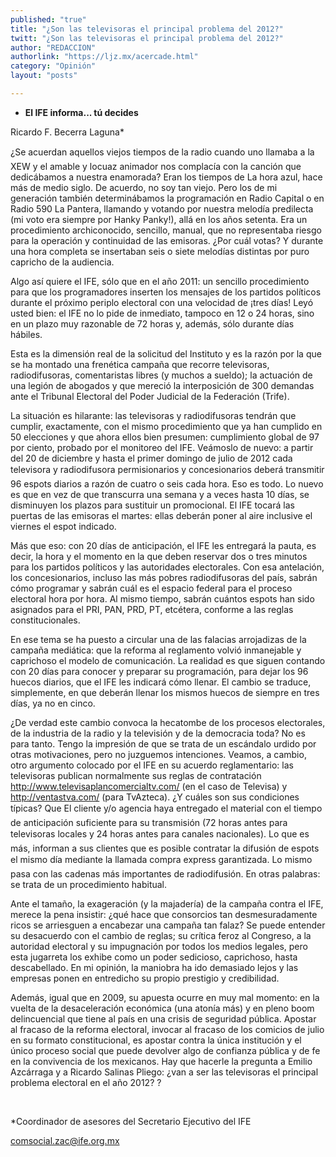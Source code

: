 ```yaml
---
published: "true"
title: "¿Son las televisoras el principal problema del 2012?"
twitt: "¿Son las televisoras el principal problema del 2012?"
author: "REDACCION"
authorlink: "https://ljz.mx/acercade.html"
category: "Opinión"
layout: "posts"

---
```


*   **El IFE informa... tú decides**


  Ricardo F. Becerra Laguna*



  ¿Se acuerdan aquellos viejos tiempos de la radio cuando uno llamaba a la XEW y el amable y locuaz animador nos complacía con la canción que dedicábamos a nuestra enamorada? Eran los tiempos de La hora azul, hace más de medio siglo. De acuerdo, no soy tan viejo. Pero los de mi generación también determinábamos la programación en Radio Capital o en Radio 590 La Pantera, llamando y votando por nuestra melodía predilecta (mi voto era siempre por Hanky Panky!), allá en los años setenta. Era un procedimiento archiconocido, sencillo, manual, que no representaba riesgo para la operación y continuidad de las emisoras. ¿Por cuál votas? Y durante una hora completa se insertaban seis o siete melodías distintas por puro capricho de la audiencia.



  Algo así quiere el IFE, sólo que en el año 2011: un sencillo procedimiento para que los programadores inserten los mensajes de los partidos políticos durante el próximo periplo electoral con una velocidad de ¡tres días! Leyó usted bien: el IFE no lo pide de inmediato, tampoco en 12 o 24 horas, sino en un plazo muy razonable de 72 horas y, además, sólo durante días hábiles.



  Esta es la dimensión real de la solicitud del Instituto y es la razón por la que se ha montado una frenética campaña que recorre televisoras, radiodifusoras, comentaristas libres (y muchos a sueldo); la actuación de una legión de abogados y que mereció la interposición de 300 demandas ante el Tribunal Electoral del Poder Judicial de la Federación (Trife).



  La situación es hilarante: las televisoras y radiodifusoras tendrán que cumplir, exactamente, con el mismo procedimiento que ya han cumplido en 50 elecciones y que ahora ellos bien presumen: cumplimiento global de 97 por ciento, probado por el monitoreo del IFE. Veámoslo de nuevo: a partir del 20 de diciembre y hasta el primer domingo de julio de 2012 cada televisora y radiodifusora permisionarios y concesionarios deberá transmitir 96 espots diarios a razón de cuatro o seis cada hora. Eso es todo. Lo nuevo es que en vez de que transcurra una semana y a veces hasta 10 días, se disminuyen los plazos para sustituir un promocional. El IFE tocará las puertas de las emisoras el martes: ellas deberán poner al aire inclusive el viernes el espot indicado.



  Más que eso: con 20 días de anticipación, el IFE les entregará la pauta, es decir, la hora y el momento en la que deben reservar dos o tres minutos para los partidos políticos y las autoridades electorales. Con esa antelación, los concesionarios, incluso las más pobres radiodifusoras del país, sabrán cómo programar y sabrán cuál es el espacio federal para el proceso electoral hora por hora. Al mismo tiempo, sabrán cuántos espots han sido asignados para el PRI, PAN, PRD, PT, etcétera, conforme a las reglas constitucionales.



  En ese tema se ha puesto a circular una de las falacias arrojadizas de la campaña mediática: que la reforma al reglamento volvió inmanejable y caprichoso el modelo de comunicación. La realidad es que siguen contando con 20 días para conocer y preparar su programación, para dejar los 96 huecos diarios, que el IFE les indicará cómo llenar. El cambio se traduce, simplemente, en que deberán llenar los mismos huecos de siempre en tres días, ya no en cinco.



  ¿De verdad este cambio convoca la hecatombe de los procesos electorales, de la industria de la radio y la televisión y de la democracia toda? No es para tanto. Tengo la impresión de que se trata de un escándalo urdido por otras motivaciones, pero no juzguemos intenciones. Veamos, a cambio, otro argumento colocado por el IFE en su acuerdo reglamentario: las televisoras publican normalmente sus reglas de contratación http://www.televisaplancomercialtv.com/ (en el caso de Televisa) y http://ventastva.com/ (para TvAzteca). ¿Y cuáles son sus condiciones típicas? Que El cliente y/o agencia haya entregado el material con el tiempo de anticipación suficiente para su transmisión (72 horas antes para televisoras locales y 24 horas antes para canales nacionales). Lo que es más, informan a sus clientes que es posible contratar la difusión de espots el mismo día mediante la llamada compra express garantizada. Lo mismo pasa con las cadenas más importantes de radiodifusión. En otras palabras: se trata de un procedimiento habitual.



  Ante el tamaño, la exageración (y la majadería) de la campaña contra el IFE, merece la pena insistir: ¿qué hace que consorcios tan desmesuradamente ricos se arriesguen a encabezar una campaña tan falaz? Se puede entender su desacuerdo con el cambio de reglas; su crítica feroz al Congreso, a la autoridad electoral y su impugnación por todos los medios legales, pero esta jugarreta los exhibe como un poder sedicioso, caprichoso, hasta descabellado. En mi opinión, la maniobra ha ido demasiado lejos y las empresas ponen en entredicho su propio prestigio y credibilidad.



  Además, igual que en 2009, su apuesta ocurre en muy mal momento: en la vuelta de la desaceleración económica (una atonía más) y en pleno boom delincuencial que tiene al país en una crisis de seguridad pública. Apostar al fracaso de la reforma electoral, invocar al fracaso de los comicios de julio en su formato constitucional, es apostar contra la única institución y el único proceso social que puede devolver algo de confianza pública y de fe en la convivencia de los mexicanos. Hay que hacerle la pregunta a Emilio Azcárraga y a Ricardo Salinas Pliego: ¿van a ser las televisoras el principal problema electoral en el año 2012? ?



   



  *Coordinador de asesores del Secretario Ejecutivo del IFE



  comsocial.zac@ife.org.mx


